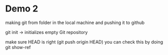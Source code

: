 # Demo 2

making git from folder in the local machine and pushing it to github

git init -> initializes empty Git repository

make sure HEAD is right (git push origin HEAD)
you can check this by doing git show-ref
